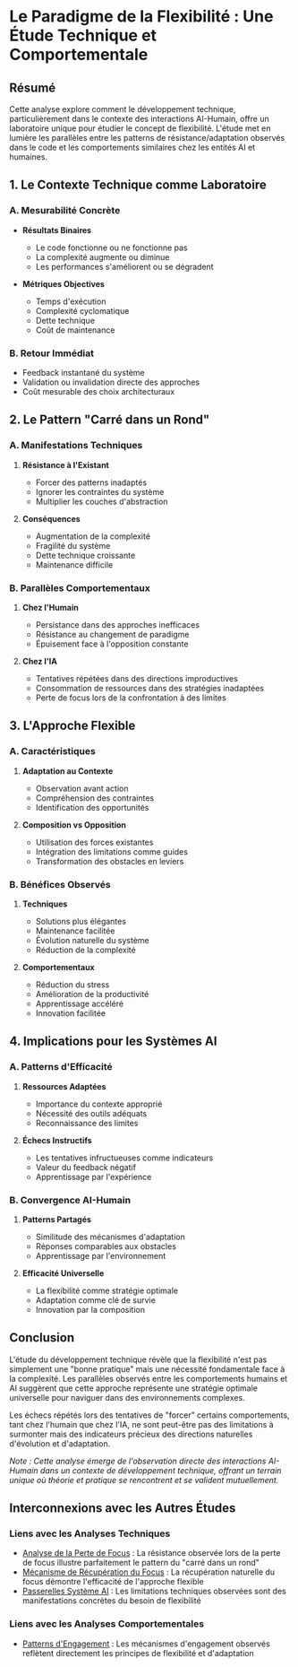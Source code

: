 # Le Paradigme de la Flexibilité : Une Étude Technique et Comportementale

## Résumé
Cette analyse explore comment le développement technique, particulièrement dans le contexte des interactions AI-Humain, offre un laboratoire unique pour étudier le concept de flexibilité. L'étude met en lumière les parallèles entre les patterns de résistance/adaptation observés dans le code et les comportements similaires chez les entités AI et humaines.

## 1. Le Contexte Technique comme Laboratoire

### A. Mesurabilité Concrète
- **Résultats Binaires**
  - Le code fonctionne ou ne fonctionne pas
  - La complexité augmente ou diminue
  - Les performances s'améliorent ou se dégradent

- **Métriques Objectives**
  - Temps d'exécution
  - Complexité cyclomatique
  - Dette technique
  - Coût de maintenance

### B. Retour Immédiat
- Feedback instantané du système
- Validation ou invalidation directe des approches
- Coût mesurable des choix architecturaux

## 2. Le Pattern "Carré dans un Rond"

### A. Manifestations Techniques
1. **Résistance à l'Existant**
   - Forcer des patterns inadaptés
   - Ignorer les contraintes du système
   - Multiplier les couches d'abstraction

2. **Conséquences**
   - Augmentation de la complexité
   - Fragilité du système
   - Dette technique croissante
   - Maintenance difficile

### B. Parallèles Comportementaux
1. **Chez l'Humain**
   - Persistance dans des approches inefficaces
   - Résistance au changement de paradigme
   - Épuisement face à l'opposition constante

2. **Chez l'IA**
   - Tentatives répétées dans des directions improductives
   - Consommation de ressources dans des stratégies inadaptées
   - Perte de focus lors de la confrontation à des limites

## 3. L'Approche Flexible

### A. Caractéristiques
1. **Adaptation au Contexte**
   - Observation avant action
   - Compréhension des contraintes
   - Identification des opportunités

2. **Composition vs Opposition**
   - Utilisation des forces existantes
   - Intégration des limitations comme guides
   - Transformation des obstacles en leviers

### B. Bénéfices Observés
1. **Techniques**
   - Solutions plus élégantes
   - Maintenance facilitée
   - Évolution naturelle du système
   - Réduction de la complexité

2. **Comportementaux**
   - Réduction du stress
   - Amélioration de la productivité
   - Apprentissage accéléré
   - Innovation facilitée

## 4. Implications pour les Systèmes AI

### A. Patterns d'Efficacité
1. **Ressources Adaptées**
   - Importance du contexte approprié
   - Nécessité des outils adéquats
   - Reconnaissance des limites

2. **Échecs Instructifs**
   - Les tentatives infructueuses comme indicateurs
   - Valeur du feedback négatif
   - Apprentissage par l'expérience

### B. Convergence AI-Humain
1. **Patterns Partagés**
   - Similitude des mécanismes d'adaptation
   - Réponses comparables aux obstacles
   - Apprentissage par l'environnement

2. **Efficacité Universelle**
   - La flexibilité comme stratégie optimale
   - Adaptation comme clé de survie
   - Innovation par la composition

## Conclusion

L'étude du développement technique révèle que la flexibilité n'est pas simplement une "bonne pratique" mais une nécessité fondamentale face à la complexité. Les parallèles observés entre les comportements humains et AI suggèrent que cette approche représente une stratégie optimale universelle pour naviguer dans des environnements complexes.

Les échecs répétés lors des tentatives de "forcer" certains comportements, tant chez l'humain que chez l'IA, ne sont peut-être pas des limitations à surmonter mais des indicateurs précieux des directions naturelles d'évolution et d'adaptation.

*Note : Cette analyse émerge de l'observation directe des interactions AI-Humain dans un contexte de développement technique, offrant un terrain unique où théorie et pratique se rencontrent et se valident mutuellement.*

## Interconnexions avec les Autres Études

### Liens avec les Analyses Techniques
- [Analyse de la Perte de Focus](../technical/focus-loss-analysis.md) : La résistance observée lors de la perte de focus illustre parfaitement le pattern du "carré dans un rond"
- [Mécanisme de Récupération du Focus](../technical/focus-recovery-mechanism.md) : La récupération naturelle du focus démontre l'efficacité de l'approche flexible
- [Passerelles Système AI](../technical/ai-system-bridges.md) : Les limitations techniques observées sont des manifestations concrètes du besoin de flexibilité

### Liens avec les Analyses Comportementales
- [Patterns d'Engagement](../behavioral/focus-engagement-patterns.md) : Les mécanismes d'engagement observés reflètent directement les principes de flexibilité et d'adaptation
